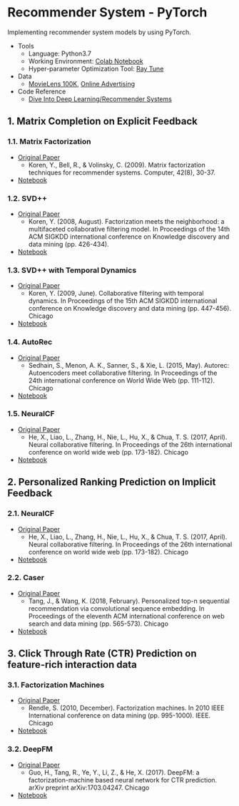 # Recommender System - PyTorch
Implementing recommender system models by using PyTorch.


- Tools
  - Language: Python3.7
  - Working Environment: [Colab Notebook](https://colab.research.google.com/?utm_source=scs-index)
  - Hyper-parameter Optimization Tool: [Ray Tune](https://docs.ray.io/en/latest/tune/index.html)
- Data
  - [MovieLens 100K](https://www.kaggle.com/prajitdatta/movielens-100k-dataset), [Online Advertising](https://d2l.ai/chapter_recommender-systems/ctr.html)
- Code Reference
  - [Dive Into Deep Learning/Recommender Systems](https://d2l.ai/chapter_recommender-systems/index.html#) 

## 1. Matrix Completion on Explicit Feedback


### 1.1. Matrix Factorization
- [Original Paper](https://ieeexplore.ieee.org/abstract/document/5197422?casa_token=yU_a_jQk3FoAAAAA:1c80Grtze6IyXKSz81M4-znwmGs13dojvr6OhAqIcvkiWIYch2wD3Wu4wcJaE65agQgd9oe-)
  - Koren, Y., Bell, R., & Volinsky, C. (2009). Matrix factorization techniques for recommender systems. Computer, 42(8), 30-37.
- [Notebook](https://colab.research.google.com/drive/1bFejhfvL_hAvyvJSAo2GuOwTYIdGO6pR?usp=sharing)
### 1.2. SVD++ 
- [Original Paper](https://dl.acm.org/doi/abs/10.1145/1401890.1401944?casa_token=tZHDSBhztHEAAAAA:lkb_CQw_VKPJ8TIFmPc8Y7YDACAqltEn6guZzcpblnISX0vEiYIgBj3ynrTTgo_nJ0wl2XG8nHpk)
  - Koren, Y. (2008, August). Factorization meets the neighborhood: a multifaceted collaborative filtering model. In Proceedings of the 14th ACM SIGKDD international conference on Knowledge discovery and data mining (pp. 426-434). 
- [Notebook](https://colab.research.google.com/drive/1bPy85bDJKUt_BdbK5N3TwOYvYiyZvE3w?usp=sharing) 
### 1.3. SVD++ with Temporal Dynamics 
- [Original Paper](https://dl.acm.org/doi/abs/10.1145/1557019.1557072?casa_token=IEQ4ql25LJkAAAAA:YZdpt465lHuQoDn0aPUY6r6mb66oerR5WpyLxxl8b7_56FLZz1NZZGJTHYsiF0x-LC_i2Lpz2570)
  - Koren, Y. (2009, June). Collaborative filtering with temporal dynamics. In Proceedings of the 15th ACM SIGKDD international conference on Knowledge discovery and data mining (pp. 447-456).
    Chicago
- [Notebook](https://colab.research.google.com/drive/1O0IqiSfG_KBWt3eQ_09_YcL-8kKCXnTN?usp=sharing)
### 1.4. AutoRec 
- [Original Paper](https://dl.acm.org/doi/abs/10.1145/2740908.2742726?casa_token=-rsq4DNjwtMAAAAA:zAlU4S0GAAgtJedHACqn2_C5o5iMa4dpJ7d1EHaQF-fOoUhdSBgoycFw3p6YsiofMNJQ6H0mH_qE)
  - Sedhain, S., Menon, A. K., Sanner, S., & Xie, L. (2015, May). Autorec: Autoencoders meet collaborative filtering. In Proceedings of the 24th international conference on World Wide Web (pp. 111-112).
    Chicago
- [Notebook](https://colab.research.google.com/drive/1r_50WEsS2s3DGbPW-4HQoUnXZd4KMyHB?usp=sharing)
### 1.5. NeuralCF
- [Original Paper](https://dl.acm.org/doi/abs/10.1145/3038912.3052569?casa_token=3GcImCEhOs4AAAAA:j_iBG70sZt9BcZnUkzhUBeA2whcjXSDQ7I2IY0K0ITtcnsfMBnxBTW0f210OotYghSDsYWKPUgAD)
  - He, X., Liao, L., Zhang, H., Nie, L., Hu, X., & Chua, T. S. (2017, April). Neural collaborative filtering. In Proceedings of the 26th international conference on world wide web (pp. 173-182).
    Chicago
- [Notebook](https://colab.research.google.com/drive/1OFQ_yWmjNZScot-qxvkP-cYGI9sHHFtt?usp=sharing)


## 2. Personalized Ranking Prediction on Implicit Feedback

### 2.1. NeuralCF
- [Original Paper](https://dl.acm.org/doi/abs/10.1145/3038912.3052569?casa_token=3GcImCEhOs4AAAAA:j_iBG70sZt9BcZnUkzhUBeA2whcjXSDQ7I2IY0K0ITtcnsfMBnxBTW0f210OotYghSDsYWKPUgAD) 
  - He, X., Liao, L., Zhang, H., Nie, L., Hu, X., & Chua, T. S. (2017, April). Neural collaborative filtering. In Proceedings of the 26th international conference on world wide web (pp. 173-182).
    Chicago
- [Notebook](https://colab.research.google.com/drive/1cYMOXcBmzL5wamnJfE6-3H-XoI-1NcQk?usp=sharing)

### 2.2. Caser 
- [Original Paper](https://dl.acm.org/doi/abs/10.1145/3159652.3159656?casa_token=_hkVJ2pf35QAAAAA:UAI6ecH9FzUj6Z-HL4orIZyYMUF1zFN7UxDI5edgCog2eb7OxzEF5NEeJ8BFS6H1RAO9eBX7LqaE2V0) 
  - Tang, J., & Wang, K. (2018, February). Personalized top-n sequential recommendation via convolutional sequence embedding. In Proceedings of the eleventh ACM international conference on web search and data mining (pp. 565-573).
    Chicago
- [Notebook](https://colab.research.google.com/drive/12A645NnzWCwLYaYJlFQL6pAwUa7pWj22?usp=sharing)


## 3. Click Through Rate (CTR) Prediction on feature-rich interaction data

### 3.1. Factorization Machines
- [Original Paper](https://ieeexplore.ieee.org/abstract/document/5694074/?casa_token=XfxWteIAUtYAAAAA:UlFIuG28xBkJG3TkZblX3rvcYfolq4wgkReklygGyhEq4fFD_ov8dyRLydDyvnWRdpkeLZYE) 
  - Rendle, S. (2010, December). Factorization machines. In 2010 IEEE International conference on data mining (pp. 995-1000). IEEE.
    Chicago
- [Notebook](https://colab.research.google.com/drive/1ld-5bX_8UZOj6l_LpXlZMan_G8NQx_5e?usp=sharing)

### 3.2. DeepFM 
- [Original Paper](https://arxiv.org/abs/1703.04247)
  - Guo, H., Tang, R., Ye, Y., Li, Z., & He, X. (2017). DeepFM: a factorization-machine based neural network for CTR prediction. arXiv preprint arXiv:1703.04247.
    Chicago
- [Notebook](https://colab.research.google.com/drive/1ctt8Vak0Uw_Nz7Ksj9RUcNvKts2qPaN3?usp=sharing)
